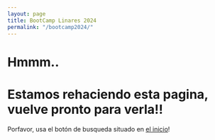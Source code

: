 ```yaml
---
layout: page
title: BootCamp Linares 2024
permalink: "/bootcamp2024/"
---
```


<div class="text-center">
<h1 class="mt-5"><span class="badge badge-dark font-weight-normal">Hmmm..</span></h1>
<h1 class="display-1 mt-4 mb-4"> Estamos rehaciendo esta pagina, vuelve pronto para verla!!</h1>
<p>Porfavor, usa el botón de busqueda situado en <a href="{{site.baseurl}}/">el inicio</a>!</p>
</div>